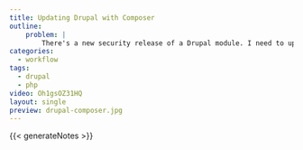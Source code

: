 ```yaml
---
title: Updating Drupal with Composer
outline:
    problem: |
        There's a new security release of a Drupal module. I need to update fast!
categories:
  - workflow
tags:
  - drupal
  - php
video: Oh1gsOZ31HQ
layout: single
preview: drupal-composer.jpg
---
```


{{< generateNotes >}}
